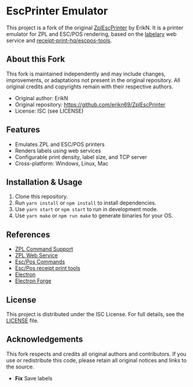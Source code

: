# EscPrinter Emulator

This project is a fork of the original [ZplEscPrinter](https://github.com/erikn69/ZplEscPrinter) by ErikN. It is a printer emulator for ZPL and ESC/POS rendering, based on the [labelary](http://labelary.com/service.html) web service and [receipt-print-hq/escpos-tools](https://github.com/receipt-print-hq/escpos-tools).

## About this Fork

This fork is maintained independently and may include changes, improvements, or adaptations not present in the original repository. All original credits and copyrights remain with their respective authors.

- Original author: ErikN
- Original repository: https://github.com/erikn69/ZplEscPrinter
- License: ISC (see LICENSE)

## Features
- Emulates ZPL and ESC/POS printers
- Renders labels using web services
- Configurable print density, label size, and TCP server
- Cross-platform: Windows, Linux, Mac

## Installation & Usage
1. Clone this repository.
2. Run `yarn install` or `npm install` to install dependencies.
3. Use `yarn start` or `npm start` to run in development mode.
4. Use `yarn make` or `npm run make` to generate binaries for your OS.

## References
- [ZPL Command Support](http://labelary.com/docs.html)
- [ZPL Web Service](http://labelary.com/service.html)
- [Esc/Pos Commands](https://escpos.readthedocs.io/en/latest/commands.html)
- [Esc/Pos receipt print tools](https://github.com/receipt-print-hq/escpos-tools)
- [Electron](https://www.electronjs.org)
- [Electron Forge](https://www.electronforge.io)


## License
This project is distributed under the ISC License. For full details, see the [LICENSE](./LICENSE) file.

## Acknowledgements
This fork respects and credits all original authors and contributors. If you use or redistribute this code, please retain all original notices and links to the source.
* **Fix** Save labels

